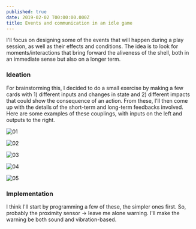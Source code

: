 ```yaml
---
published: true
date: 2019-02-02 T00:00:00.000Z
title: Events and communication in an idle game
--- 
```


I'll focus on designing some of the events that will happen during a play session, as well as their effects and conditions. The idea is to look for moments/interactions that bring forward the aliveness of the shell, both in an immediate sense but also on a longer term.

### Ideation

For brainstorming this, I decided to do a small exercise by making a few cards with 1) different inputs and changes in state and 2) different impacts that could show the consequence of an action. From these, I'll then come up with the details of the short-term and long-term feedbacks involved. Here are some examples of these couplings, with inputs on the left and outputs to the right.

![01]({{site.baseurl}}/images/2019-02-02_interactions_01.jpg)

![02]({{site.baseurl}}/images/2019-02-02_interactions_02.jpg)

![03]({{site.baseurl}}/images/2019-02-02_interactions_03.jpg)

![04]({{site.baseurl}}/images/2019-02-02_interactions_04.jpg)

![05]({{site.baseurl}}/images/2019-02-02_interactions_05.jpg)

### Implementation

I think I'll start by programming a few of these, the simpler ones first. So, probably the proximity sensor -> leave me alone warning. I'll make the warning be both sound and vibration-based.
